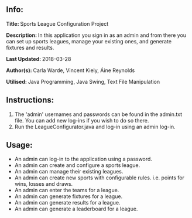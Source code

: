<h2>Info:</h2>
<p><b>Title: </b>Sports League Configuration Project</p>
<p><b>Description: </b>In this application you sign in as an admin and from there you can set up sports leagues, manage your existing ones, and
generate fixtures and results.</p>
<p><b>Last Updated: </b> 2018-03-28</p>
<p><b>Author(s): </b>Carla Warde, Vincent Kiely, Áine Reynolds</p>
<p><b>Utilised: </b>Java Programming, Java Swing, Text File Manipulation</p>

<h2>Instructions:</h2>
<ol>
<li>The 'admin' usernames and passwords can be found in the admin.txt file. You can add new log-ins if you wish to do so there.</li>
<li>Run the LeagueConfigurator.java and log-in using an admin log-in.</li>
</ol>

<h2>Usage:</h2>
<ul>
<li>An admin can log-in to the application using a password.</li>
<li>An admin can create and configure a sports league.</li>
<li>An admin can manage their existing leagues.</li>
<li>An admin can create new sports with configurable rules. i.e. points for wins, losses and draws.
<li>An admin can enter the teams for a league.</li>
<li>An admin can generate fixtures for a league.</li>
<li>An admin can generate results for a league.</li>
<li>An admin can generate a leaderboard for a league.</li>
</ul>
